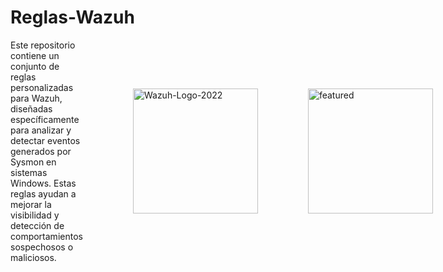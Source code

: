 # Reglas-Wazuh

<div style="display: flex; align-items: center;">
  <div style="flex: 100;">
    Este repositorio contiene un conjunto de reglas personalizadas para Wazuh, diseñadas específicamente para analizar y detectar eventos generados por Sysmon en sistemas Windows. Estas reglas ayudan a mejorar la visibilidad y detección de comportamientos sospechosos o maliciosos.
  </div>
  <div style="display: flex; gap: 80px; margin-left: 80px;">
    <img src="https://github.com/user-attachments/assets/8b577905-41a8-4761-a1c4-0c54b543ce4c" alt="Wazuh-Logo-2022" style="width: 200px; height: auto;"/>
    <img src="https://github.com/user-attachments/assets/ce78acf7-a6e7-43db-8fb5-04a5f41d4bf4" alt="featured" style="width: 200px; height: auto;"/>
  </div>
</div>



